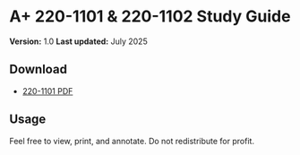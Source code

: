 # A+ 220-1101 & 220-1102 Study Guide

**Version:** 1.0
**Last updated:** July 2025

## Download

- [220-1101 PDF](./A+_220-1101_v1.0.pdf)

## Usage

Feel free to view, print, and annotate. Do not redistribute for profit.